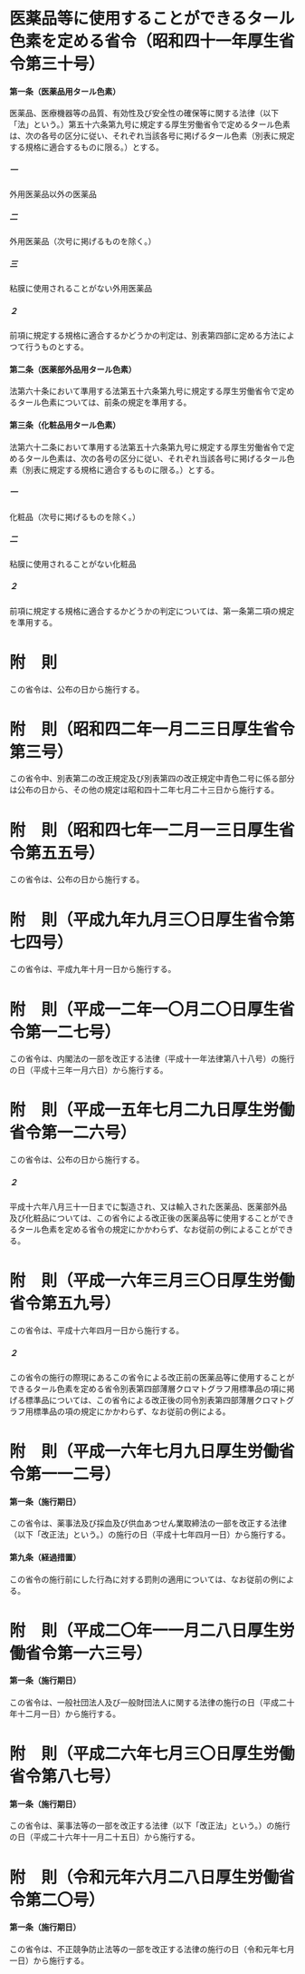 # 医薬品等に使用することができるタール色素を定める省令（昭和四十一年厚生省令第三十号）
#### 第一条（医薬品用タール色素）
医薬品、医療機器等の品質、有効性及び安全性の確保等に関する法律（以下「法」という。）第五十六条第九号に規定する厚生労働省令で定めるタール色素は、次の各号の区分に従い、それぞれ当該各号に掲げるタール色素（別表に規定する規格に適合するものに限る。）とする。
##### 一
外用医薬品以外の医薬品
##### 二
外用医薬品（次号に掲げるものを除く。）
##### 三
粘膜に使用されることがない外用医薬品
##### ２
前項に規定する規格に適合するかどうかの判定は、別表第四部に定める方法によつて行うものとする。
#### 第二条（医薬部外品用タール色素）
法第六十条において準用する法第五十六条第九号に規定する厚生労働省令で定めるタール色素については、前条の規定を準用する。
#### 第三条（化粧品用タール色素）
法第六十二条において準用する法第五十六条第九号に規定する厚生労働省令で定めるタール色素は、次の各号の区分に従い、それぞれ当該各号に掲げるタール色素（別表に規定する規格に適合するものに限る。）とする。
##### 一
化粧品（次号に掲げるものを除く。）
##### 二
粘膜に使用されることがない化粧品
##### ２
前項に規定する規格に適合するかどうかの判定については、第一条第二項の規定を準用する。
# 附　則
この省令は、公布の日から施行する。
# 附　則（昭和四二年一月二三日厚生省令第三号）
この省令中、別表第二の改正規定及び別表第四の改正規定中青色二号に係る部分は公布の日から、その他の規定は昭和四十二年七月二十三日から施行する。
# 附　則（昭和四七年一二月一三日厚生省令第五五号）
この省令は、公布の日から施行する。
# 附　則（平成九年九月三〇日厚生省令第七四号）
この省令は、平成九年十月一日から施行する。
# 附　則（平成一二年一〇月二〇日厚生省令第一二七号）
この省令は、内閣法の一部を改正する法律（平成十一年法律第八十八号）の施行の日（平成十三年一月六日）から施行する。
# 附　則（平成一五年七月二九日厚生労働省令第一二六号）
この省令は、公布の日から施行する。
##### ２
平成十六年八月三十一日までに製造され、又は輸入された医薬品、医薬部外品及び化粧品については、この省令による改正後の医薬品等に使用することができるタール色素を定める省令の規定にかかわらず、なお従前の例によることができる。
# 附　則（平成一六年三月三〇日厚生労働省令第五九号）
この省令は、平成十六年四月一日から施行する。
##### ２
この省令の施行の際現にあるこの省令による改正前の医薬品等に使用することができるタール色素を定める省令別表第四部薄層クロマトグラフ用標準品の項に掲げる標準品については、この省令による改正後の同令別表第四部薄層クロマトグラフ用標準品の項の規定にかかわらず、なお従前の例による。
# 附　則（平成一六年七月九日厚生労働省令第一一二号）
#### 第一条（施行期日）
この省令は、薬事法及び採血及び供血あつせん業取締法の一部を改正する法律（以下「改正法」という。）の施行の日（平成十七年四月一日）から施行する。
#### 第九条（経過措置）
この省令の施行前にした行為に対する罰則の適用については、なお従前の例による。
# 附　則（平成二〇年一一月二八日厚生労働省令第一六三号）
#### 第一条（施行期日）
この省令は、一般社団法人及び一般財団法人に関する法律の施行の日（平成二十年十二月一日）から施行する。
# 附　則（平成二六年七月三〇日厚生労働省令第八七号）
#### 第一条（施行期日）
この省令は、薬事法等の一部を改正する法律（以下「改正法」という。）の施行の日（平成二十六年十一月二十五日）から施行する。
# 附　則（令和元年六月二八日厚生労働省令第二〇号）
#### 第一条（施行期日）
この省令は、不正競争防止法等の一部を改正する法律の施行の日（令和元年七月一日）から施行する。
